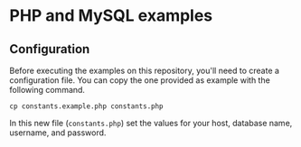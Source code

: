 # PHP and MySQL examples

## Configuration

Before executing the examples on this repository, you'll need to create a configuration
file. You can copy the one provided as example with the following command.


```
cp constants.example.php constants.php
```

In this new file (`constants.php`) set the values for your host, database name, username, and 
password.
